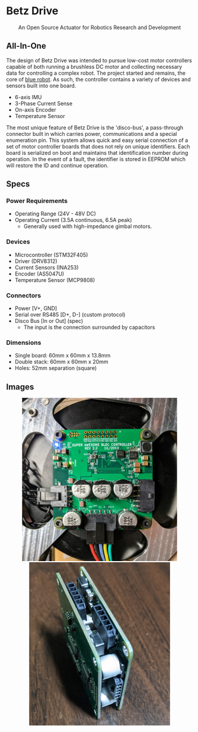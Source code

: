 # Betz Drive
  
<p align="center">
  An Open Source Actuator for Robotics Research and Development
</p>

## All-In-One

The design of Betz Drive was intended to pursue low-cost motor controllers capable of both running a brushless DC motor and collecting necessary data for controlling a complex robot. The project started and remains, the core of [blue robot](https://www.berkeleyopenarms.org/). As such, the controller contains a variety of devices and sensors built into one board.

* 6-axis IMU
* 3-Phase Current Sense
* On-axis Encoder
* Temperature Sensor

The most unique feature of Betz Drive is the 'disco-bus', a pass-through connector built in which carries power, communications and a special enumeration pin. This system allows quick and easy serial connection of a set of motor controller boards that does not rely on unique identifiers. Each board is serialized on boot and maintains that identification number during operation. In the event of a fault, the identifier is stored in EEPROM which will restore the ID and continue operation.

## Specs

### Power Requirements
* Operating Range (24V - 48V DC)
* Operating Current (3.5A continuous, 6.5A peak)
  * Generally used with high-impedance gimbal motors.
  
### Devices
* Microcontroller (STM32F405)
* Driver (DRV8312)
* Current Sensors (INA253)
* Encoder (AS5047U)
* Temperature Sensor (MCP9808)

### Connectors
* Power [V+, GND]
* Serial over RS485 [D+, D-] (custom protocol)
* Disco Bus [In or Out] (spec)
  * The input is the connection surrounded by capacitors
  
### Dimensions
* Single board: 60mm x 60mm x 13.8mm
* Double stack: 60mm x 60mm x 20mm
* Holes: 52mm separation (square)

## Images

<p align="center">
  <img width="418" height="440" src="images/board_on_motor.jpg"/>
  <img width="380" height="440" src="images/sandwich.jpg"/>
</p>
